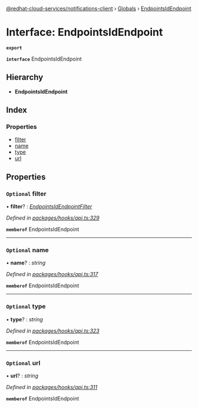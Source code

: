 [@redhat-cloud-services/notifications-client](../README.md) › [Globals](../globals.md) › [EndpointsIdEndpoint](endpointsidendpoint.md)

# Interface: EndpointsIdEndpoint

**`export`** 

**`interface`** EndpointsIdEndpoint

## Hierarchy

* **EndpointsIdEndpoint**

## Index

### Properties

* [filter](endpointsidendpoint.md#optional-filter)
* [name](endpointsidendpoint.md#optional-name)
* [type](endpointsidendpoint.md#optional-type)
* [url](endpointsidendpoint.md#optional-url)

## Properties

### `Optional` filter

• **filter**? : *[EndpointsIdEndpointFilter](endpointsidendpointfilter.md)*

*Defined in [packages/hooks/api.ts:329](https://github.com/RedHatInsights/javascript-clients/blob/master/packages/hooks/api.ts#L329)*

**`memberof`** EndpointsIdEndpoint

___

### `Optional` name

• **name**? : *string*

*Defined in [packages/hooks/api.ts:317](https://github.com/RedHatInsights/javascript-clients/blob/master/packages/hooks/api.ts#L317)*

**`memberof`** EndpointsIdEndpoint

___

### `Optional` type

• **type**? : *string*

*Defined in [packages/hooks/api.ts:323](https://github.com/RedHatInsights/javascript-clients/blob/master/packages/hooks/api.ts#L323)*

**`memberof`** EndpointsIdEndpoint

___

### `Optional` url

• **url**? : *string*

*Defined in [packages/hooks/api.ts:311](https://github.com/RedHatInsights/javascript-clients/blob/master/packages/hooks/api.ts#L311)*

**`memberof`** EndpointsIdEndpoint
